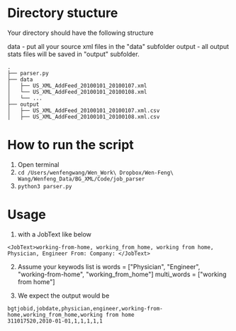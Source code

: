 # Directory stucture

Your directory should have the following structure 

data - put all your source xml files in the "data" subfolder
output - all output stats files will be saved in "output" subfolder.

```
.
├── parser.py
├── data 
│   ├── US_XML_AddFeed_20100101_20100107.xml
│   └── US_XML_AddFeed_20100101_20100108.xml
│   └── ...
├── output 
│   ├── US_XML_AddFeed_20100101_20100107.xml.csv
│   ├── US_XML_AddFeed_20100101_20100108.xml.csv
```

# How to run the script
1. Open terminal 
2. `cd /Users/wenfengwang/Wen_Work\ Dropbox/Wen-Feng\ Wang/Wenfeng_Data/BG_XML/Code/job_parser`
3. `python3 parser.py`

# Usage
1. with a JobText like below 
```
<JobText>working-from-home, working_from_home, working from home, Physician, Engineer From: Company: </JobText> 
```
2. Assume your keywods list is
words = ["Physician", "Engineer", "working-from-home", "working_from_home"]
multi_words = ["working from home"]


3. We expect the output would be
```
bgtjobid,jobdate,physician,engineer,working-from-home,working_from_home,working from home
311017520,2010-01-01,1,1,1,1,1
```  
